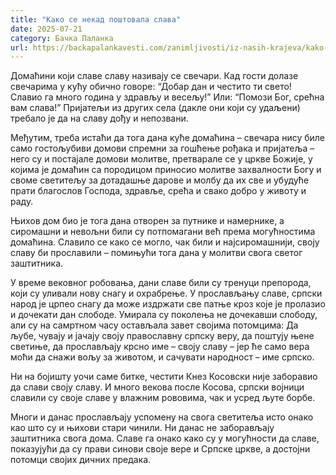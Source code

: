 ```yaml
---
title: "Како се некад поштовала слава"
date: 2025-07-21
category: Бачка Паланка
url: https://backapalankavesti.com/zanimljivosti/iz-nasih-krajeva/kako-se-nekad-postovala-slava/
---
```


Домаћини који славе славу називају се свечари. Кад гости долазе свечарима у кућу обично говоре: “Добар дан и честито ти свето! Славио га много година у здрављу и весељу!” Или: “Помози Бог, срећна вам слава!” Пријатељи из других села (дакле они који су удаљени) требало је да на славу дођу и непозвани.

Међутим, треба истаћи да тога дана куће домаћина – свечара нису биле само гостољубиви домови спремни за гошћење рођака и пријатеља – него су и постајале домови молитве, претварале се у цркве Божије, у којима је домаћин са породицом приносио молитве захвалности Богу и своме светитељу за дотадашње дарове и молбу да их све и убудуће прати благослов Господа, здравље, срећа и свако добро у животу и раду.

Њихов дом био је тога дана отворен за путнике и намернике, а сиромашни и невољни били су потпомагани већ према могућностима домаћина. Славило се како се могло, чак били и најсиромашнији, своју славу би прославили – помињући тога дана у молитви свога светог заштитника.

У време вековног робовања, дани славе били су тренуци препорода, који су уливали нову снагу и охрабрење. У прослављању славе, српски народ је црпео снагу да може издржати све патње кроз које је пролазио и дочекати дан слободе. Умирала су поколења не дочекавши слободу, али су на самртном часу остављала завет својима потомцима: Да љубе, чувају и јачају своју православну српску веру, да поштују њене светиње, да прослављају крсно име – своју славу – јер ће само вера моћи да снажи вољу за животом, и сачувати народност – име српско.

Ни на бојишту уочи саме битке, честити Кнез Косовски није заборавио да слави своју славу. И много векова после Косова, српски војници славили су своје славе у влажним рововима, чак и усред љуте борбе.

Многи и данас прослављају успомену на свога светитеља исто онако као што су и њихови стари чинили. Ни данас не заборављају заштитника свога дома. Славе га онако како су у могућности да славе, показујући да су прави синови своје вере и Српске цркве, а достојни потомци својих дичних предака.
